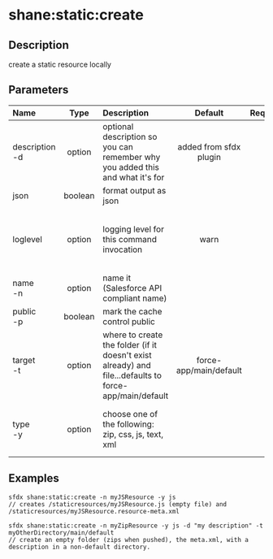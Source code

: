 <!-- This file has been generated with command 'sfdx hardis:doc:plugin:generate'. Please do not update it manually or it may be overwritten -->
# shane:static:create

## Description

create a static resource locally

## Parameters

|Name|Type|Description|Default|Required|Options|
|:---|:--:|:----------|:-----:|:------:|:-----:|
|description<br/>-d|option|optional description so you can remember why you added this and what it's for|added from sfdx plugin|||
|json|boolean|format output as json||||
|loglevel|option|logging level for this command invocation|warn||trace<br/>debug<br/>info<br/>warn<br/>error<br/>fatal|
|name<br/>-n|option|name it (Salesforce API compliant name)||||
|public<br/>-p|boolean|mark the cache control public||||
|target<br/>-t|option|where to create the folder (if it doesn't exist already) and file...defaults to force-app/main/default|force-app/main/default|||
|type<br/>-y|option|choose one of the following: zip, css, js, text, xml|||zip<br/>css<br/>js<br/>text<br/>xml|

## Examples

```shell
sfdx shane:static:create -n myJSResource -y js
// creates /staticresources/myJSResource.js (empty file) and  /staticresources/myJSResource.resource-meta.xml

```

```shell
sfdx shane:static:create -n myZipResource -y js -d "my description" -t myOtherDirectory/main/default
// create an empty folder (zips when pushed), the meta.xml, with a description in a non-default directory.

```


